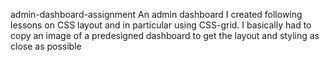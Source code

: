 admin-dashboard-assignment
An admin dashboard I created following lessons on CSS layout and in particular using CSS-grid. I basically had to copy an image of a predesigned dashboard to get the layout and styling as close as possible
